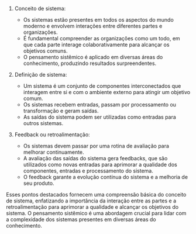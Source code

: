 1. Conceito de sistema:
   - Os sistemas estão presentes em todos os aspectos do mundo moderno e envolvem interações entre diferentes partes e organizações.
   - É fundamental compreender as organizações como um todo, em que cada parte interage colaborativamente para alcançar os objetivos comuns.
   - O pensamento sistêmico é aplicado em diversas áreas do conhecimento, produzindo resultados surpreendentes.

2. Definição de sistema:
   - Um sistema é um conjunto de componentes interconectados que interagem entre si e com o ambiente externo para atingir um objetivo comum.
   - Os sistemas recebem entradas, passam por processamento ou transformação e geram saídas.
   - As saídas do sistema podem ser utilizadas como entradas para outros sistemas.

3. Feedback ou retroalimentação:
   - Os sistemas devem passar por uma rotina de avaliação para melhorar continuamente.
   - A avaliação das saídas do sistema gera feedbacks, que são utilizados como novas entradas para aprimorar a qualidade dos componentes, entradas e processamento do sistema.
   - O feedback garante a evolução contínua do sistema e a melhoria de seu produto.

Esses pontos destacados fornecem uma compreensão básica do conceito de sistema, enfatizando a importância da interação entre as partes e a retroalimentação para aprimorar a qualidade e alcançar os objetivos do sistema. O pensamento sistêmico é uma abordagem crucial para lidar com a complexidade dos sistemas presentes em diversas áreas do conhecimento.
